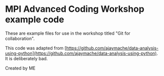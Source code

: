 # MPI Advanced Coding Workshop example code

These are example files for use in the workshop titled "Git for collaboration".

This code was adapted from [https://github.com/ajaymache/data-analysis-using-python](https://github.com/ajaymache/data-analysis-using-python). It is deliberately bad.

Created by ME